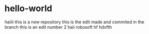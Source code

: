 # hello-world
haiiii
this is a new repository
this is the edit made and commited in the branch
this is an edit number 2
haii robosoft
hf
hdxfth
